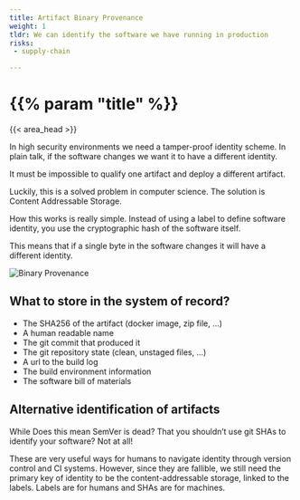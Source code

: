 ```yaml
---
title: Artifact Binary Provenance
weight: 1
tldr: We can identify the software we have running in production
risks:
 - supply-chain

---
```


# {{% param "title" %}}
{{< area_head >}}

In high security environments we need a tamper-proof identity scheme. In plain talk, if the software changes we want it to have a different identity.

It must be impossible to qualify one artifact and deploy a different artifact.

Luckily, this is a solved problem in computer science. The solution is Content Addressable Storage.

How this works is really simple. Instead of using a label to define software identity, you use the cryptographic hash of the software itself.

This means that if a single byte in the software changes it will have a different identity.

![Binary Provenance](/images/binary-provenance.svg)

## What to store in the system of record?

- The SHA256 of the artifact (docker image, zip file, ...)
- A human readable name
- The git commit that produced it
- The git repository state (clean, unstaged files, ...)
- A url to the build log
- The build environment information
- The software bill of materials

## Alternative identification of artifacts

While Does this mean SemVer is dead? That you shouldn’t use git SHAs to identify your software? Not at all!

These are very useful ways for humans to navigate identity through version control and CI systems. However, since they are fallible, we still need the primary key of identity to be the content-addressable storage, linked to the labels. Labels are for humans and SHAs are for machines.